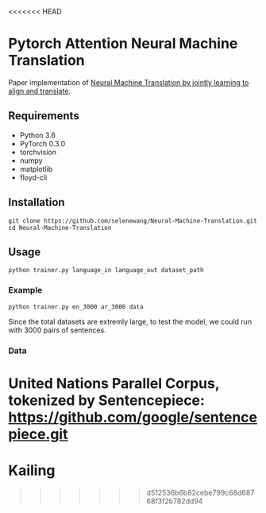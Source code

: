 <<<<<<< HEAD
# Pytorch Attention Neural Machine Translation

Paper implementation of [Neural Machine Translation by jointly learning to align and translate](https://arxiv.org/pdf/1409.0473.pdf).

## Requirements

- Python 3.6
- PyTorch 0.3.0
- torchvision
- numpy
- matplotlib
- floyd-cli


## Installation

```
git clone https://github.com/selenewang/Neural-Machine-Translation.git
cd Neural-Machine-Translation
```

## Usage

```
python trainer.py language_in language_out dataset_path
```

### Example

```
python trainer.py en_3000 ar_3000 data
```
Since the total datasets are extremly large, to test the model, we could run with 3000 pairs of sentences.


### Data
United Nations Parallel Corpus, tokenized by Sentencepiece: https://github.com/google/sentencepiece.git
=======
# Kailing
>>>>>>> d512536b6b82cebe799c68d68768f3f2b782dd94
